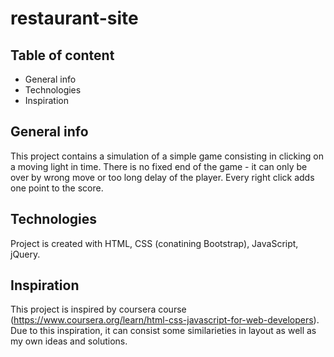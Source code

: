 # restaurant-site

## Table of content
* General info
* Technologies
* Inspiration

## General info
This project contains a simulation of a simple game consisting in clicking on a moving light in time. 
There is no fixed end of the game - it can only be over by wrong move or too long delay of the player.
Every right click adds one point to the score.

## Technologies
Project is created with HTML, CSS (conatining Bootstrap), JavaScript, jQuery.

## Inspiration
This project is inspired by coursera course (https://www.coursera.org/learn/html-css-javascript-for-web-developers). 
Due to this inspiration, it can consist some similarieties in layout as well as my own ideas and solutions.
